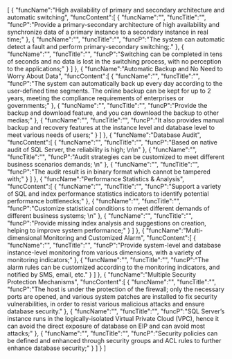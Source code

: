 [
	{
		"funcName":"High availability of primary and secondary architecture and automatic switching",
		"funcContent":[
			{
				"funcName":"",
				"funcTitle":"",
				"funcP":"Provide a primary-secondary architecture of high availability and synchronize data of a primary instance to a secondary instance in real time;"
			},
			{
				"funcName":"",
				"funcTitle":"",
				"funcP":"The system can automatic detect a fault and perform primary-secondary switching;."
			},
			{
				"funcName":"",
				"funcTitle":"",
				"funcP":"Switching can be completed in tens of seconds and no data is lost in the switching process, with no perception to the applications;"
			}
		]
	},
	{
		"funcName":"Automatic Backup and No Need to Worry About Data",
		"funcContent":[
			{
				"funcName":"",
				"funcTitle":"",
				"funcP":"The system can automatically back up every day according to the user-defined time segments. The online backup can be kept for up to 2 years, meeting the compliance requirements of enterprises or governments;"
			},
			{
				"funcName":"",
				"funcTitle":"",
				"funcP":"Provide the backup and download feature, and you can download the backup to other medias;"
			},
			{
				"funcName":"",
				"funcTitle":"",
				"funcP":"It also provides manual backup and recovery features at the instance level and database level to meet various needs of users;"
			}
		]
	},
	{
		"funcName":"Database Audit",
		"funcContent":[
			{
				"funcName":"",
				"funcTitle":"",
				"funcP":"Based on native audit of SQL Server, the reliability is high; \n\n"
			},
			{
				"funcName":"",
				"funcTitle":"",
				"funcP":"Audit strategies can be customized to meet different business scenarios demands; \n"
			},
			{
				"funcName":"",
				"funcTitle":"",
				"funcP":"The audit result is in binary format which cannot be tampered with;"
			}
		]
	},
	{
		"funcName":"Performance Statistics & Analysis",
		"funcContent":[
			{
				"funcName":"",
				"funcTitle":"",
				"funcP":"Support a variety of SQL and index performance statistics indicators to identify potential performance bottlenecks;"
			},
			{
				"funcName":"",
				"funcTitle":"",
				"funcP":"Customize statistical conditions to meet different demands of different business systems; \n"
			},
			{
				"funcName":"",
				"funcTitle":"",
				"funcP":"Provide missing index analysis and suggestions on creation, helping to improve system performance;"
			}
		]
	},
	{
		"funcName":"Multi-dimensional Monitoring and Customized Alarm",
		"funcContent":[
			{
				"funcName":"",
				"funcTitle":"",
				"funcP":"Provide system-level and database instance-level monitoring from various dimensions, with a variety of monitoring indicators;"
			},
			{
				"funcName":"",
				"funcTitle":"",
				"funcP":"The alarm rules can be customized according to the monitoring indicators, and notified by SMS, email, etc."
			}
		]
	},
	{
		"funcName":"Multiple Security Protection Mechanisms",
		"funcContent":[
			{
				"funcName":"",
				"funcTitle":"",
				"funcP":"The host is under the protection of the firewall; only the necessary ports are opened, and various system patches are installed to fix security vulnerabilities, in order to resist various malicious attacks and ensure database security."
			},
			{
				"funcName":"",
				"funcTitle":"",
				"funcP":"SQL Server’s instance runs in the logically-isolated Virtual Private Cloud (VPC), hence it can avoid the direct exposure of database on EIP and can avoid most attacks;"
			},
			{
				"funcName":"",
				"funcTitle":"",
				"funcP":"Security policies can be defined and enhanced through security groups and ACL rules to further enhance database security;"
			}
		]
	}
]